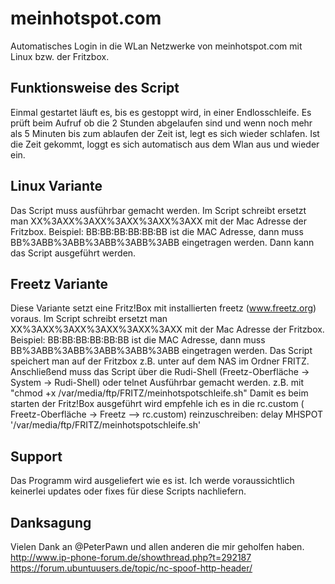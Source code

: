 # meinhotspot.com
Automatisches Login in die WLan Netzwerke von meinhotspot.com mit Linux bzw. der Fritzbox.

## Funktionsweise des Script
Einmal gestartet läuft es, bis es gestoppt wird, in einer Endlosschleife. 
Es prüft beim Aufruf ob die 2 Stunden abgelaufen sind und wenn noch mehr als 5 Minuten bis zum ablaufen der Zeit ist, legt es sich wieder schlafen.
Ist die Zeit gekommt, loggt es sich automatisch aus dem Wlan aus und wieder ein.

## Linux Variante
Das Script muss ausführbar gemacht werden.
Im Script schreibt ersetzt man XX%3AXX%3AXX%3AXX%3AXX%3AXX mit der Mac Adresse der Fritzbox.
Beispiel: BB:BB:BB:BB:BB:BB ist die MAC Adresse, dann muss BB%3ABB%3ABB%3ABB%3ABB%3ABB eingetragen werden.
Dann kann das Script ausgeführt werden.

## Freetz Variante
Diese Variante setzt eine Fritz!Box mit installierten freetz (www.freetz.org) voraus.
Im Script schreibt ersetzt man XX%3AXX%3AXX%3AXX%3AXX%3AXX mit der Mac Adresse der Fritzbox.
Beispiel: BB:BB:BB:BB:BB:BB ist die MAC Adresse, dann muss BB%3ABB%3ABB%3ABB%3ABB%3ABB eingetragen werden.
Das Script speichert  man auf der Fritzbox z.B. unter auf dem NAS im Ordner FRITZ. 
Anschließend muss das Script über die Rudi-Shell (Freetz-Oberfläche -> System -> Rudi-Shell) oder telnet Ausführbar gemacht werden.
z.B. mit "chmod +x /var/media/ftp/FRITZ/meinhotspotschleife.sh"
Damit es beim starten der Fritz!Box ausgeführt wird empfehle ich es in die rc.custom ( Freetz-Oberfläche -> Freetz –> rc.custom) reinzuschreiben: 
delay MHSPOT '/var/media/ftp/FRITZ/meinhotspotschleife.sh'

## Support
Das Programm wird ausgeliefert wie es ist.
Ich werde voraussichtlich keinerlei updates oder fixes für diese Scripts nachliefern.

## Danksagung
Vielen Dank an @PeterPawn und allen anderen die mir geholfen haben.
http://www.ip-phone-forum.de/showthread.php?t=292187
https://forum.ubuntuusers.de/topic/nc-spoof-http-header/
